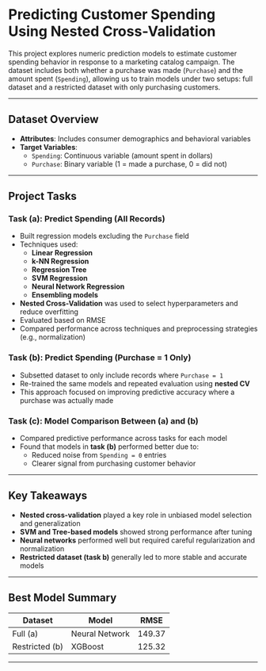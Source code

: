 # Predicting Customer Spending Using Nested Cross-Validation

This project explores numeric prediction models to estimate customer spending behavior in response to a marketing catalog campaign. The dataset includes both whether a purchase was made (`Purchase`) and the amount spent (`Spending`), allowing us to train models under two setups: full dataset and a restricted dataset with only purchasing customers.

---

## Dataset Overview

- **Attributes**: Includes consumer demographics and behavioral variables
- **Target Variables**:
  - `Spending`: Continuous variable (amount spent in dollars)
  - `Purchase`: Binary variable (1 = made a purchase, 0 = did not)

---

## Project Tasks

### Task (a): Predict Spending (All Records)

- Built regression models excluding the `Purchase` field
- Techniques used:
  - **Linear Regression**
  - **k-NN Regression**
  - **Regression Tree**
  - **SVM Regression**
  - **Neural Network Regression**
  - **Ensembling models**
- **Nested Cross-Validation** was used to select hyperparameters and reduce overfitting
- Evaluated based on RMSE
- Compared performance across techniques and preprocessing strategies (e.g., normalization)

### Task (b): Predict Spending (Purchase = 1 Only)

- Subsetted dataset to only include records where `Purchase = 1`
- Re-trained the same models and repeated evaluation using **nested CV**
- This approach focused on improving predictive accuracy where a purchase was actually made

### Task (c): Model Comparison Between (a) and (b)

- Compared predictive performance across tasks for each model
- Found that models in **task (b)** performed better due to:
  - Reduced noise from `Spending = 0` entries
  - Clearer signal from purchasing customer behavior

---

## Key Takeaways

- **Nested cross-validation** played a key role in unbiased model selection and generalization
- **SVM and Tree-based models** showed strong performance after tuning
- **Neural networks** performed well but required careful regularization and normalization
- **Restricted dataset (task b)** generally led to more stable and accurate models

---

## Best Model Summary

| Dataset       | Model           | RMSE   |
|---------------|------------------|--------|
| Full (a)      | Neural Network   | 149.37  |
| Restricted (b)| XGBoost    | 125.32  |

---
